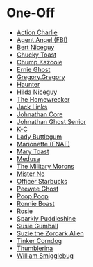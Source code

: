 # One-Off

- [Action Charlie]()
- [Agent Angel \(FBI)]()
- [Bert Niceguy]()
- [Chucky Toast]()
- [Chump Kazooie]()
- [Ernie Ghost]()
- [Gregory.Gregory]()
- [Haunter]()
- [Hilda Niceguy]()
- [The Homewrecker]()
- [Jack Links]()
- [Johnathan Core]()
- [Johnathan Ghost Senior]()
- [K-C]()
- [Lady Buttlegum]()
- [Marionette \(FNAF)]()
- [Mary Toast]()
- [Medusa]()
- [The Military Morons]()
- [Mister No]()
- [Officer Starbucks]()
- [Peewee Ghost]()
- [Poop Poop]()
- [Ronnie Boast]()
- [Rosie]()
- [Sparkly Puddleshine]()
- [Susie Gumball]()
- [Suzie the Zoroark Alien]()
- [Tinker Corndog]()
- [Thumblerina]()
- [William Smigglebug]()